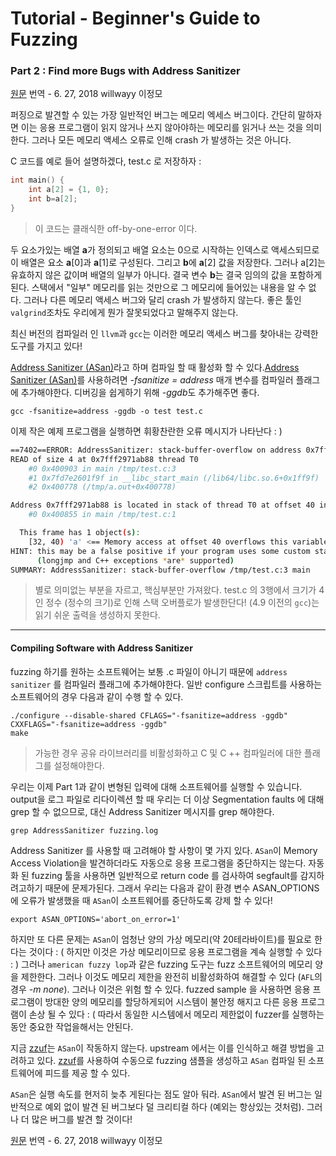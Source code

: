 # Tutorial - Beginner's Guide to Fuzzing

### Part 2 : Find more Bugs with Address Sanitizer

 [원문](https://fuzzing-project.org/tutorial2.html) 번역 -  6. 27, 2018 willwayy 이정모



퍼징으로 발견할 수 있는 가장 일반적인 버그는 메모리 엑세스 버그이다. 간단히 말하자면 이는 응용 프로그램이 읽지 않거나 쓰지 않아야하는 메모리를 읽거나 쓰는 것을 의미한다. 그러나 모든 메모리 액세스 오류로 인해 crash 가 발생하는 것은 아니다.



C 코드를 예로 들어 설명하겠다, test.c 로 저장하자 :

```c
int main() {
    int a[2] = {1, 0};
    int b=a[2];
}
```

> 이 코드는 클래식한 off-by-one-error 이다.



두 요소가있는 배열 **a**가 정의되고 배열 요소는 0으로 시작하는 인덱스로 액세스되므로 이 배열은 요소 **a**[0]과 **a**[1]로 구성된다. 그리고 **b**에 **a**[2] 값을 저장한다. 그러나 a[2]는 유효하지 않은 값이며 배열의 일부가 아니다. 결국 변수 **b**는 결국 임의의 값을 포함하게된다. 스택에서 "일부" 메모리를 읽는 것만으로 그 메모리에 들어있는 내용을 알 수 없다. 그러나 다른 메모리 액세스 버그와 달리 crash 가 발생하지 않는다. 좋은 툴인 `valgrind`조차도 우리에게 뭔가 잘못되었다고 말해주지 않는다.



최신 버전의 컴파일러 인 `llvm`과 `gcc`는 이러한 메모리 액세스 버그를 찾아내는 강력한 도구를 가지고 있다!

[Address Sanitizer (ASan)](https://code.google.com/p/address-sanitizer/)라고 하며 컴파일 할 때 활성화 할 수 있다.[Address Sanitizer (ASan)](https://code.google.com/p/address-sanitizer/)를 사용하려면                       *-fsanitize = address* 매개 변수를 컴파일러 플래그에 추가해야한다. 디버깅을 쉽게하기 위해 *-ggdb*도 추가해주면 좋다.



```
gcc -fsanitize=address -ggdb -o test test.c
```



이제 작은 예제 프로그램을 실행하면 휘황찬란한 오류 메시지가 나타난다 : )

```bash
==7402==ERROR: AddressSanitizer: stack-buffer-overflow on address 0x7fff2971ab88 at pc 0x400904 bp 0x7fff2971ab40 sp 0x7fff2971ab30
READ of size 4 at 0x7fff2971ab88 thread T0
    #0 0x400903 in main /tmp/test.c:3
    #1 0x7fd7e2601f9f in __libc_start_main (/lib64/libc.so.6+0x1ff9f)
    #2 0x400778 (/tmp/a.out+0x400778)

Address 0x7fff2971ab88 is located in stack of thread T0 at offset 40 in frame
    #0 0x400855 in main /tmp/test.c:1

  This frame has 1 object(s):
    [32, 40) 'a' <== Memory access at offset 40 overflows this variable
HINT: this may be a false positive if your program uses some custom stack unwind mechanism or swapcontext
      (longjmp and C++ exceptions *are* supported)
SUMMARY: AddressSanitizer: stack-buffer-overflow /tmp/test.c:3 main
```

> 별로 의미없는 부분을 자르고, 핵심부분만 가져왔다. test.c 의 3행에서 크기가 4 인 정수 (정수의 크기)로 인해 스택 오버플로가 발생한단다! (4.9 이전의 `gcc`)는 읽기 쉬운 출력을 생성하지 못한다.



------

#### Compiling Software with Address Sanitizer

fuzzing 하기를 원하는 소프트웨어는 보통 .c 파일이 아니기 때문에 `address sanitizer` 를 컴파일러 플래그에 추가해야한다. 일반 configure 스크립트를 사용하는 소프트웨어의 경우 다음과 같이 수행 할 수 있다.



```
./configure --disable-shared CFLAGS="-fsanitize=address -ggdb" CXXFLAGS="-fsanitize=address -ggdb"
make
```

> 가능한 경우 공유 라이브러리를 비활성화하고 C 및 C ++ 컴파일러에 대한 플래그를 설정해야한다.



우리는 이제 Part 1과 같이 변형된 입력에 대해 소프트웨어를 실행할 수 있습니다. output을 로그 파일로 리다이렉션 할 때 우리는 더 이상 Segmentation faults 에 대해 grep 할 수 없으므로, 대신 Address Sanitizer 메시지를 grep 해야한다.



```
grep AddressSanitizer fuzzing.log
```



Address Sanitizer 를 사용할 때 고려해야 할 사항이 몇 가지 있다. `ASan`이 Memory Access Violation을 발견하더라도 자동으로 응용 프로그램을 중단하지는 않는다. 자동화 된 fuzzing 툴을 사용하면 일반적으로 return code 를 검사하여 segfault를 감지하려고하기 때문에 문제가된다. 그래서 우리는 다음과 같이 환경 변수 ASAN_OPTIONS에 오류가 발생했을 때 `ASan`이 소프트웨어를 중단하도록 강제 할 수 있다!



```
export ASAN_OPTIONS='abort_on_error=1'
```



하지만 또 다른 문제는 `ASan`이 엄청난 양의 가상 메모리(약 20테라바이트)를 필요로 한다는 것이다 : (  하지만 이것은 가상 메모리이므로 응용 프로그램을 계속 실행할 수 있다 : ) 그러나 `american fuzzy lop`과 같은 fuzzing 도구는 fuzz 소프트웨어의 메모리 양을 제한한다. 그러나 이것도 메모리 제한을 완전히 비활성화하여 해결할 수 있다 (`AFL`의 경우 *-m none*). 그러나 이것은 위험 할 수 있다. fuzzed sample 을 사용하면 응용 프로그램이 방대한 양의 메모리를 할당하게되어 시스템이 불안정 해지고 다른 응용 프로그램이 손상 될 수 있다 : (  따라서 동일한 시스템에서 메모리 제한없이 fuzzer를 실행하는 동안 중요한 작업을해서는 안된다.



지금 [zzuf](http://caca.zoy.org/wiki/zzuf/)는 `ASan`이 작동하지 않는다. upstream 에서는 이를 인식하고 해결 방법을 고려하고 있다. [zzuf](http://caca.zoy.org/wiki/zzuf/)를 사용하여 수동으로 fuzzing 샘플을 생성하고 `ASan` 컴파일 된 소프트웨어에 피드를 제공 할 수 있다.



`ASan`은 실행 속도를 현저히 늦추 게된다는 점도 알아 둬라. `ASan`에서 발견 된 버그는 일반적으로 예외 없이 발견 된 버그보다 덜 크리티컬 하다 (예외는 항상있는 것처럼). 그러나 더 많은 버그를 발견 할 것이다!



 [원문](https://fuzzing-project.org/tutorial2.html) 번역 -  6. 27, 2018 willwayy 이정모